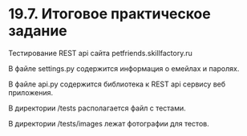 # 19.7. Итоговое практическое задание

Тестирование REST api сайта petfriends.skillfactory.ru

В файле settings.py содержится информация о емейлах и паролях.

В файле api.py содержится  библиотека к REST api сервису веб приложения.

В директории /tests располагается файл с тестами.

В директории /tests/images лежат фотографии для тестов.
